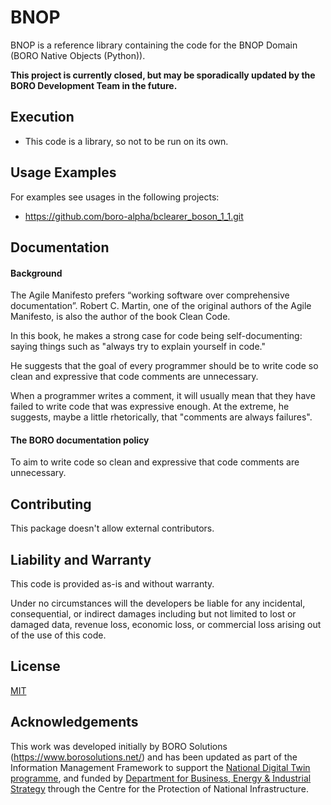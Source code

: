 # BNOP

BNOP is a reference library containing the code for the BNOP Domain (BORO Native Objects (Python)).

**This project is currently closed, but may be sporadically updated by the BORO Development Team in the future.**

## Execution

* This code is a library, so not to be run on its own.

## Usage Examples

For examples see usages in the following projects:

* https://github.com/boro-alpha/bclearer_boson_1_1.git

## Documentation

#### Background

The Agile Manifesto prefers “working software over comprehensive documentation”. Robert C. Martin, one of the original authors of the Agile Manifesto, is also the author of the book Clean Code.

In this book, he makes a strong case for code being self-documenting: saying things such as "always try to explain yourself in code."

He suggests that the goal of every programmer should be to write code so clean and expressive that code comments are unnecessary.

When a programmer writes a comment, it will usually mean that they have failed to write code that was expressive enough. At the extreme, he suggests, maybe a little rhetorically, that "comments are always failures".

#### The BORO documentation policy

To aim to write code so clean and expressive that code comments are unnecessary.

## Contributing

This package doesn't allow external contributors.

## Liability and Warranty

This code is provided as-is and without warranty.

Under no circumstances will the developers be liable for any incidental, consequential, or indirect damages including but not limited to lost or damaged data, revenue loss, economic loss, or commercial loss arising out of the use of this code.

## License

[MIT](https://choosealicense.com/licenses/mit/)

## Acknowledgements

This work was developed initially by BORO Solutions (https://www.borosolutions.net/) and has been updated as part of the Information Management Framework to support the [National Digital Twin programme](https://www.cdbb.cam.ac.uk/what-we-do/national-digital-twin-programme), and funded by [Department for Business, Energy & Industrial Strategy](https://www.gov.uk/government/organisations/department-for-business-energy-and-industrial-strategy) through the Centre for the Protection of National Infrastructure.
